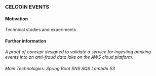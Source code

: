 <h3>CELCOIN EVENTS</h3>

<h4>Motivation</h4>

Technical studies and experiments

<h4>Further information</h4>

_A proof of concept designed to validate a service for ingesting banking events into an anti-fraud data lake on the AWS cloud platform._

<h6>Main Technologies: Spring Boot SNS SQS Lambda S3</h6>

